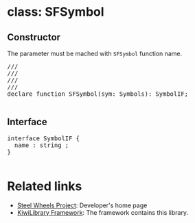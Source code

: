 # class: SFSymbol

## Constructor
The parameter must be mached with <code>SFSymbol</code> function name.

<pre>
/// <reference path="Enum.d.ts" />
/// <reference path="Intf.d.ts" />
/// <reference path="Builtin.d.ts" />
/// <reference path="func-_SFSymbol.d.ts" />
declare function SFSymbol(sym: Symbols): SymbolIF;

</pre>

## Interface
<pre>
interface SymbolIF {
  name : string ;
}

</pre>

# Related links
* [Steel Wheels Project](https://gitlab.com/steewheels/project/-/blob/main/README.md): Developer's home page
* [KiwiLibrary Framework](https://gitlab.com/steewheels/kiwiscript/-/blob/main/KiwiLibrary/README.md): The framework contains this library.


